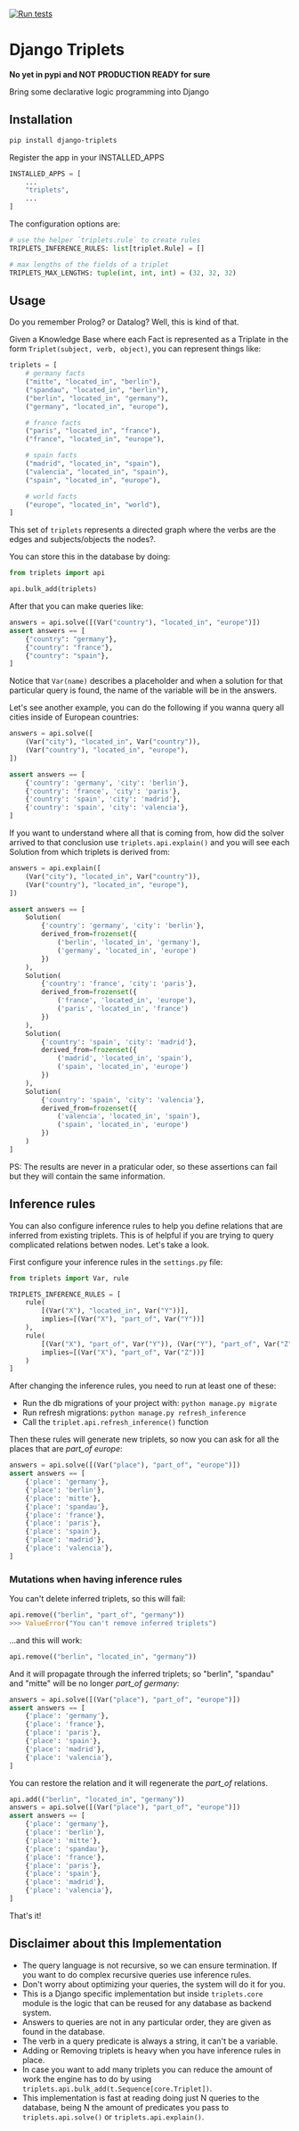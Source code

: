 [![Run tests](https://github.com/edelvalle/django-triplets/actions/workflows/github-actions-test.yml/badge.svg)](https://github.com/edelvalle/django-triplets/actions/workflows/github-actions-test.yml)

# Django Triplets

**No yet in pypi and NOT PRODUCTION READY for sure**

Bring some declarative logic programming into Django

## Installation

```bash
pip install django-triplets
```

Register the app in your INSTALLED_APPS

```python
INSTALLED_APPS = [
    ...
    "triplets",
    ...
]
```

The configuration options are:

```python
# use the helper `triplets.rule` to create rules
TRIPLETS_INFERENCE_RULES: list[triplet.Rule] = []

# max lengths of the fields of a triplet
TRIPLETS_MAX_LENGTHS: tuple(int, int, int) = (32, 32, 32)
```

## Usage

Do you remember Prolog? or Datalog? Well, this is kind of that.

Given a Knowledge Base where each Fact is represented as a Triplate in the form
`Triplet(subject, verb, object)`, you can represent things like:

```python
triplets = [
    # germany facts
    ("mitte", "located_in", "berlin"),
    ("spandau", "located_in", "berlin"),
    ("berlin", "located_in", "germany"),
    ("germany", "located_in", "europe"),

    # france facts
    ("paris", "located_in", "france"),
    ("france", "located_in", "europe"),

    # spain facts
    ("madrid", "located_in", "spain"),
    ("valencia", "located_in", "spain"),
    ("spain", "located_in", "europe"),

    # world facts
    ("europe", "located_in", "world"),
]
```

This set of `triplets` represents a directed graph where the verbs are the edges
and subjects/objects the nodes?.

You can store this in the database by doing:

```python
from triplets import api

api.bulk_add(triplets)
```

After that you can make queries like:

```python
answers = api.solve([(Var("country"), "located_in", "europe")])
assert answers == [
    {"country": "germany"},
    {"country": "france"},
    {"country": "spain"},
]
```

Notice that `Var(name)` describes a placeholder and when a solution for that
particular query is found, the name of the variable will be in the answers.

Let's see another example, you can do the following if you wanna query all
cities inside of European countries:

```python
answers = api.solve([
    (Var("city"), "located_in", Var("country")),
    (Var("country"), "located_in", "europe"),
])

assert answers == [
    {'country': 'germany', 'city': 'berlin'},
    {'country': 'france', 'city': 'paris'},
    {'country': 'spain', 'city': 'madrid'},
    {'country': 'spain', 'city': 'valencia'},
]
```

If you want to understand where all that is coming from, how did the solver
arrived to that conclusion use `triplets.api.explain()` and you will see each
Solution from which triplets is derived from:

```python
answers = api.explain([
    (Var("city"), "located_in", Var("country")),
    (Var("country"), "located_in", "europe"),
])

assert answers == [
    Solution(
        {'country': 'germany', 'city': 'berlin'},
        derived_from=frozenset({
            ('berlin', 'located_in', 'germany'),
            ('germany', 'located_in', 'europe')
        })
    ),
    Solution(
        {'country': 'france', 'city': 'paris'},
        derived_from=frozenset({
            ('france', 'located_in', 'europe'),
            ('paris', 'located_in', 'france')
        })
    ),
    Solution(
        {'country': 'spain', 'city': 'madrid'},
        derived_from=frozenset({
            ('madrid', 'located_in', 'spain'),
            ('spain', 'located_in', 'europe')
        })
    ),
    Solution(
        {'country': 'spain', 'city': 'valencia'},
        derived_from=frozenset({
            ('valencia', 'located_in', 'spain'),
            ('spain', 'located_in', 'europe')
        })
    )
]
```

PS: The results are never in a praticular oder, so these assertions can fail
but they will contain the same information.

## Inference rules

You can also configure inference rules to help you define relations that are
inferred from existing triplets. This is of helpful if you are trying to query
complicated relations betwen nodes. Let's take a look.

First configure your inference rules in the `settings.py` file:

```python
from triplets import Var, rule

TRIPLETS_INFERENCE_RULES = [
    rule(
        [(Var("X"), "located_in", Var("Y"))],
        implies=[(Var("X"), "part_of", Var("Y"))]
    ),
    rule(
        [(Var("X"), "part_of", Var("Y")), (Var("Y"), "part_of", Var("Z"))],
        implies=[(Var("X"), "part_of", Var("Z"))]
    )
]
```

After changing the inference rules, you need to run at least one of these:
- Run the db migrations of your project with: `python manage.py migrate`
- Run refresh migrations: `python manage.py refresh_inference`
- Call the `triplet.api.refresh_inference()` function

Then these rules will generate new triplets, so now you can ask for all the
places that are *part_of* *europe*:

```python
answers = api.solve([(Var("place"), "part_of", "europe")])
assert answers == [
    {'place': 'germany'},
    {'place': 'berlin'},
    {'place': 'mitte'},
    {'place': 'spandau'},
    {'place': 'france'},
    {'place': 'paris'},
    {'place': 'spain'},
    {'place': 'madrid'},
    {'place': 'valencia'},
]
```


### Mutations when having inference rules


You can't delete inferred triplets, so this will fail:

```python
api.remove(("berlin", "part_of", "germany"))
>>> ValueError("You can't remove inferred triplets")
```

...and this will work:

```python
api.remove(("berlin", "located_in", "germany"))
```

And it will propagate through the inferred triplets; so "berlin", "spandau" and
"mitte" will be no longer *part_of* *germany*:

```python
answers = api.solve([(Var("place"), "part_of", "europe")])
assert answers == [
    {'place': 'germany'},
    {'place': 'france'},
    {'place': 'paris'},
    {'place': 'spain'},
    {'place': 'madrid'},
    {'place': 'valencia'},
]
```

You can restore the relation and it will regenerate the *part_of* relations.

```python
api.add(("berlin", "located_in", "germany"))
answers = api.solve([(Var("place"), "part_of", "europe")])
assert answers == [
    {'place': 'germany'},
    {'place': 'berlin'},
    {'place': 'mitte'},
    {'place': 'spandau'},
    {'place': 'france'},
    {'place': 'paris'},
    {'place': 'spain'},
    {'place': 'madrid'},
    {'place': 'valencia'},
]
```

That's it!

## Disclaimer about this Implementation

- The query language is not recursive, so we can ensure termination. If you want
  to do complex recursive queries use inference rules.
- Don't worry about optimizing your queries, the system will do it for you.
- This is a Django specific implementation but inside `triplets.core` module is
  the logic that can be reused for any database as backend system.
- Answers to queries are not in any particular order, they are given as found in
  the database.
- The verb in a query predicate is always a string, it can't be a variable.
- Adding or Removing triplets is heavy when you have inference rules in
  place.
- In case you want to add many triplets you can reduce the amount of work the
  engine has to do by using `triplets.api.bulk_add(t.Sequence[core.Triplet])`.
- This implementation is fast at reading doing just N queries to the database,
  being N the amount of predicates you pass to `triplets.api.solve()` or
  `triplets.api.explain()`.
